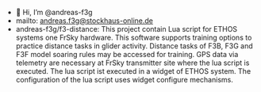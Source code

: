 - 👋 Hi, I’m @andreas-f3g
- mailto: andreas.f3g@stockhaus-online.de
- andreas-f3g/f3-distance: 
This project contain Lua script for ETHOS systems one FrSky hardware.
This software supports training options to practice distance tasks in glider activity. Distance tasks of F3B, F3G and F3F model soaring rules may be accessed for training.
GPS data via telemetry are necessary at FrSky transmitter site where the lua script is executed.
The lua script ist executed in a widget of ETHOS system. The configuration of the lua script uses widget configure mechanisms. 

